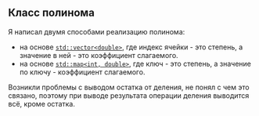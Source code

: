  ## Класс полинома 
 
Я написал двумя способами реализацию полинома: 
- на основе [`std::vector<double>`](https://github.com/SerikovAleksey/Programs_sem/blob/main/SummerTraining/Polynomial.cpp), где индекс ячейки - это степень, а значение в ней - это коэффициент слагаемого.
- на основе [`std::map<int, double>`](https://github.com/SerikovAleksey/Programs_sem/blob/main/SummerTraining/Polynomial_2.0.cpp), где ключ - это степень, а значение по ключу - коэффициент слагаемого.


Возникли проблемы с выводом остатка от деления, не понял с чем это связано, поэтому при выводе результата операции деления выводится всё, кроме остатка.
